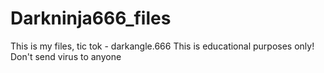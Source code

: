# Darkninja666_files
This is my files, tic tok - darkangle.666 
This is educational purposes only!
Don't send virus to anyone

